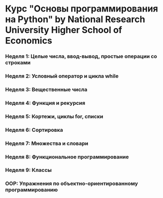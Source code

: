 # Курс "Основы программирования на Python" by National Research University Higher School of Economics

### Неделя 1: Целые числа, ввод-вывод, простые операции со строками<br />
### Неделя 2: Условный оператор и цикла while<br />
### Неделя 3: Вещественные числа<br />
### Неделя 4: Функция и рекурсия<br />
### Неделя 5: Кортежи, циклы for, списки<br />
### Неделя 6: Сортировка<br />
### Неделя 7: Множества и словари<br />
### Неделя 8: Функциональное программирование<br />
### Неделя 9: Классы<br />

### OOP: Упражнения по объектно-ориентированному программированию
### 
